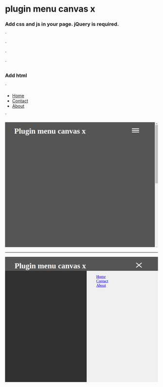 # plugin menu canvas x #

### Add css and js in your page. jQuery is required. ###

`
<link href="Assets/css/menu-canvas-x.plugin.min.css" rel="stylesheet">
`

`
<script src="Assets/js/menu-canvas-x.plugin.min.js"></script>
`

###  Add html

`
<div class="content-menu">
            <!--  plugin menu canvas mobile  -->
            <div class="btn-mobile-menu">
                <i class="icon-mobile-menu-1"></i>
                <i class="icon-mobile-menu-2"></i>
                <i class="icon-mobile-menu-3"></i>
                <span class="btn-menu-efect"></span>
            </div>
            <div class="btn-mobile-menu-bar-all"></div>
            <div class="btn-mobile-menu-bar">
                <ul>
                    <li><a href="#">Home</a></li>
                    <li><a href="#">Contact</a></li>
                    <li><a href="#">About</a></li>
                </ul>
            </div>
            <!--  /plugin menu canvas mobile  -->
        </div>
`

![CSCore Logo](https://raw.githubusercontent.com/SHENOISZ/plugin-menu-canvas-x/master/menu-canvas-x/Assets/images/example-1.png)


------------------------------------------------------------------------

![CSCore Logo](https://raw.githubusercontent.com/SHENOISZ/plugin-menu-canvas-x/master/menu-canvas-x/Assets/images/example-2.png)